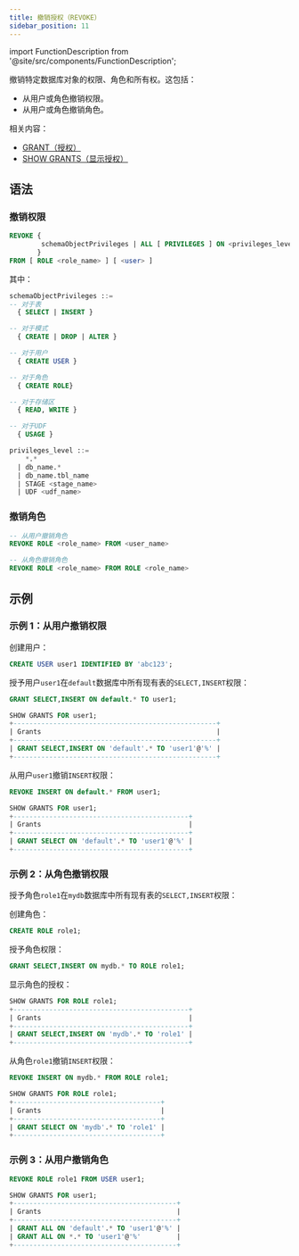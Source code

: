```yaml
---
title: 撤销授权（REVOKE）
sidebar_position: 11
---
```


import FunctionDescription from '@site/src/components/FunctionDescription';

<FunctionDescription description="引入或更新: v1.2.275"/>

撤销特定数据库对象的权限、角色和所有权。这包括：

- 从用户或角色撤销权限。
- 从用户或角色撤销角色。

相关内容：

- [GRANT（授权）](10-grant.md)
- [SHOW GRANTS（显示授权）](22-show-grants.md)

## 语法

### 撤销权限

```sql
REVOKE {
        schemaObjectPrivileges | ALL [ PRIVILEGES ] ON <privileges_level>
       }
FROM [ ROLE <role_name> ] [ <user> ]
```

其中：

```sql
schemaObjectPrivileges ::=
-- 对于表
  { SELECT | INSERT }

-- 对于模式
  { CREATE | DROP | ALTER }

-- 对于用户
  { CREATE USER }

-- 对于角色
  { CREATE ROLE}

-- 对于存储区
  { READ, WRITE }

-- 对于UDF
  { USAGE }
```

```sql
privileges_level ::=
    *.*
  | db_name.*
  | db_name.tbl_name
  | STAGE <stage_name>
  | UDF <udf_name>
```

### 撤销角色

```sql
-- 从用户撤销角色
REVOKE ROLE <role_name> FROM <user_name>

-- 从角色撤销角色
REVOKE ROLE <role_name> FROM ROLE <role_name>
```

## 示例

### 示例 1：从用户撤销权限

创建用户：

```sql
CREATE USER user1 IDENTIFIED BY 'abc123';
```

授予用户`user1`在`default`数据库中所有现有表的`SELECT,INSERT`权限：

```sql
GRANT SELECT,INSERT ON default.* TO user1;
```

```sql
SHOW GRANTS FOR user1;
+---------------------------------------------------+
| Grants                                            |
+---------------------------------------------------+
| GRANT SELECT,INSERT ON 'default'.* TO 'user1'@'%' |
+---------------------------------------------------+
```

从用户`user1`撤销`INSERT`权限：

```sql
REVOKE INSERT ON default.* FROM user1;
```

```sql
SHOW GRANTS FOR user1;
+--------------------------------------------+
| Grants                                     |
+--------------------------------------------+
| GRANT SELECT ON 'default'.* TO 'user1'@'%' |
+--------------------------------------------+
```

### 示例 2：从角色撤销权限

授予角色`role1`在`mydb`数据库中所有现有表的`SELECT,INSERT`权限：

创建角色：

```sql
CREATE ROLE role1;
```

授予角色权限：

```sql
GRANT SELECT,INSERT ON mydb.* TO ROLE role1;
```

显示角色的授权：

```sql
SHOW GRANTS FOR ROLE role1;
+--------------------------------------------+
| Grants                                     |
+--------------------------------------------+
| GRANT SELECT,INSERT ON 'mydb'.* TO 'role1' |
+--------------------------------------------+
```

从角色`role1`撤销`INSERT`权限：

```sql
REVOKE INSERT ON mydb.* FROM ROLE role1;
```

```sql
SHOW GRANTS FOR ROLE role1;
+-------------------------------------+
| Grants                              |
+-------------------------------------+
| GRANT SELECT ON 'mydb'.* TO 'role1' |
+-------------------------------------+
```

### 示例 3：从用户撤销角色

```sql
REVOKE ROLE role1 FROM USER user1;
```

```sql
SHOW GRANTS FOR user1;
+-----------------------------------------+
| Grants                                  |
+-----------------------------------------+
| GRANT ALL ON 'default'.* TO 'user1'@'%' |
| GRANT ALL ON *.* TO 'user1'@'%'         |
+-----------------------------------------+
```
